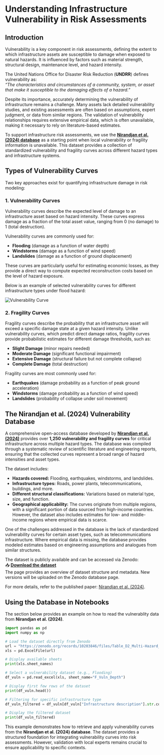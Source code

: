 # Understanding Infrastructure Vulnerability in Risk Assessments

## Introduction

Vulnerability is a key component in risk assessments, defining the extent to which infrastructure assets are susceptible to damage when exposed to natural hazards. It is influenced by factors such as material strength, structural design, maintenance level, and hazard intensity.

The United Nations Office for Disaster Risk Reduction (**UNDRR**) defines vulnerability as:  
*“The characteristics and circumstances of a community, system, or asset that make it susceptible to the damaging effects of a hazard.”*

Despite its importance, accurately determining the vulnerability of infrastructure remains a challenge. Many assets lack detailed vulnerability studies, and existing assessments are often based on assumptions, expert judgment, or data from similar regions. The validation of vulnerability relationships requires extensive empirical data, which is often unavailable, making it necessary to rely on literature-based estimates. 

To support infrastructure risk assessments, we use the [**Nirandjan et al. (2024) database**](https://nhess.copernicus.org/articles/24/4341/2024/nhess-24-4341-2024.html) as a starting point when local vulnerability or fragility information is unavailable. This dataset provides a collection of standardized vulnerability and fragility curves across different hazard types and infrastructure systems.

## Types of Vulnerability Curves

Two key approaches exist for quantifying infrastructure damage in risk modeling:

### **1. Vulnerability Curves**
Vulnerability curves describe the expected level of damage to an infrastructure asset based on hazard intensity. These curves express damage as a fraction of the total asset value, ranging from 0 (no damage) to 1 (total destruction). 

Vulnerability curves are commonly used for:
- **Flooding** (damage as a function of water depth)
- **Windstorms** (damage as a function of wind speed)
- **Landslides** (damage as a function of ground displacement)

These curves are particularly useful for estimating economic losses, as they provide a direct way to compute expected reconstruction costs based on the level of hazard exposure.

Below is an example of selected vulnerability curves for different infrastructure types under flood hazard:

![Vulnerability Curve](sandbox:/mnt/data/vulnerability_curve_selected_cleaned.png)

### **2. Fragility Curves**
Fragility curves describe the probability that an infrastructure asset will exceed a specific damage state at a given hazard intensity. Unlike vulnerability curves, which predict direct damage ratios, fragility curves provide probabilistic estimates for different damage thresholds, such as:
- **Slight Damage** (minor repairs needed)
- **Moderate Damage** (significant functional impairment)
- **Extensive Damage** (structural failure but not complete collapse)
- **Complete Damage** (total destruction)

Fragility curves are most commonly used for:
- **Earthquakes** (damage probability as a function of peak ground acceleration)
- **Windstorms** (damage probability as a function of wind speed)
- **Landslides** (probability of collapse under soil movement)


## The Nirandjan et al. (2024) Vulnerability Database

A comprehensive open-access database developed by [**Nirandjan et al. (2024)**]((https://nhess.copernicus.org/articles/24/4341/2024/nhess-24-4341-2024.html)) provides over **1,250 vulnerability and fragility curves** for critical infrastructure across multiple hazard types. The database was compiled through a systematic review of scientific literature and engineering reports, ensuring that the collected curves represent a broad range of hazard intensities and asset types. 

The dataset includes:

- **Hazards covered:** Flooding, earthquakes, windstorms, and landslides.
- **Infrastructure types:** Roads, power plants, telecommunications, buildings, and more.
- **Different structural classifications:** Variations based on material type, size, and function.
- **Geographical applicability:** The curves originate from multiple regions, with a significant portion of data sourced from high-income countries. However, the dataset also includes estimates for low- and middle-income regions where empirical data is scarce.

One of the challenges addressed in the database is the lack of standardized vulnerability curves for certain asset types, such as telecommunications infrastructure. Where empirical data is missing, the database provides modeled estimates based on engineering assumptions and analogues from similar structures. 

The dataset is publicly available and can be accessed via Zenodo:  
📥 **[Download the dataset](https://zenodo.org/records/13889558)**  
The page provides an overview of dataset structure and metadata. New versions will be uploaded on the Zenodo database page.

For more details, refer to the published paper: [Nirandjan et al. (2024)](https://nhess.copernicus.org/articles/24/4341/2024/nhess-24-4341-2024.html).

## Using the Database in Notebooks

The section below provides an example on how to read the vulnerablity data from **Nirandjan et al. (2024)**.

```python
import pandas as pd
import numpy as np

# Load the dataset directly from Zenodo
url = "https://zenodo.org/records/10203846/files/Table_D2_Multi-Hazard_Fragility_and_Vulnerability_Curves_V1.0.0.xlsx?download=1"
xls = pd.ExcelFile(url)

# Display available sheets
print(xls.sheet_names)

# Select a vulnerability dataset (e.g., Flooding)
df_vuln = pd.read_excel(xls, sheet_name="F_Vuln_Depth")

# Display first few rows of the dataset
print(df_vuln.head())

# Filtering for specific infrastructure type
df_vuln_filtered = df_vuln[df_vuln["Infrastructure description"].str.contains("power plant", na=False)]

# Display the filtered dataset
print(df_vuln_filtered)
```

This example demonstrates how to retrieve and apply vulnerability curves from the **Nirandjan et al. (2024) database**. The dataset provides a structured foundation for integrating vulnerability curves into risk assessments. However, validation with local experts remains crucial to ensure applicability to specific contexts.
